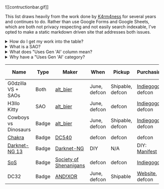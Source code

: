 
![[contructionbar.gif]]

This list draws heavily from the work done by [K4rm4ness](https://twitter.com/K4rm4ness) for several years and continues to do. Rather than use Google Forms and Google Sheets, which are both not privacy respecting and not easily search indexable, I've opted to make a static markdown driven site that addresses both issues. 

<details>
<summary>How do I get my work into the table?</summary>

Message https://freeradical.zone/@kamenrunner

</details>
<details>
<summary>What is a SAO?</summary>

Shitty Add-On (SAO) is a printed circuit board (PCB) meant to be attached to badge-sized PCBs. For more verbose details and history of the standard, please see [Hackaday's article](https://hackaday.com/2019/03/20/introducing-the-shitty-add-on-v1-69bis-standard/)!

</details>
<details>
<summary>What does "Uses Gen 'AI' column mean?</summary>

Examples of use include:
- Using for on-badge art
- Using for social marketing
- Using for badge related challenges
- Using for code generation

Examples that are **not** usage:
- Using Kicad's autorouting

</details>
<details>
<summary>Why have a "Uses Gen 'AI' category?</summary>

DEF CON has had an 'Artist' category badge for a number of years. There are those who may wish to distinguish badges that similarly value artists by having all creativity done by humans.

</details>

| Name                                                                               | Type  | Maker                                                       | When         | Pickup           | Purchasing                                                                                         | Cost | Uses Gen 'AI'? |
| ---------------------------------------------------------------------------------- | ----- | ----------------------------------------------------------- | ------------ | ---------------- | -------------------------------------------------------------------------------------------------- | ---- | -------------- |
| G0dzilla VS + SAOs                                                                 | Both  | [alt_bier](https://defcon.social/@alt_bier)                 | June, defcon | Shipable, defcon | [Indiegogo](https://www.indiegogo.com/projects/badgelife-wearable-art-by-altbier-for-dc32), defcon | $60  | Unknown        |
| H3llo Kitty                                                                        | SAO   | [alt_bier](https://defcon.social/@alt_bier)                 | June, defcon | defcon           | [Indiegogo](https://www.indiegogo.com/projects/badgelife-wearable-art-by-altbier-for-dc32), defcon | $30  | Unknown        |
| Cowboys vs Dinosaurs                                                               | Badge | [alt_bier](https://defcon.social/@alt_bier)                 | June, defcon | Shipable, defcon | [Indiegogo](https://www.indiegogo.com/projects/badgelife-wearable-art-by-altbier-for-dc32), defcon | $60  | Unknown        |
| [Chakra](https://dc540.org/xxx/product/chakra-badge-2024/)                         | Badge | [DC540](https://defcon.social/@dc540)                       | defcon       | defcon           | defcon                                                                                             | $100 | Unknown        |
| [Darknet-NG 13](https://darknet-ng.network/darknet-ng-13-badge/)                   | Badge | [Darknet-NG](https://defcon.social/@DarknetNG)              | DIY          | N/A              | DIY: [Manifest](https://darknet-ng.network/darknet-ng-13-badge/)                                   | DIY  | Yes            |
| [SoS](https://www.indiegogo.com/projects/society-of-shenanigans-defcon-32-badge#/) | Badge | [Society of Shenanigans](https://twitter.com/ClubOfRoguery) | defcon       | defcon           | [Indiegogo](https://www.indiegogo.com/projects/society-of-shenanigans-defcon-32-badge#/)           | $50  | Unknown        |
| DC32                                                                               | Badge | [AND!XOR](https://www.andnxor.com/)                         | June, defcon | Shipable         | [Website](https://shop.andnxor.com/products/and-xor-dc32-philanthropist-badge), defcon             | ???  | Yes            |
